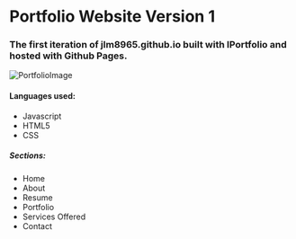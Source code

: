 # Portfolio Website Version 1

### The first iteration of jlm8965.github.io built with IPortfolio and hosted with Github Pages. 

![PortfolioImage](https://github.com/jlm8965/github.io/blob/main/iPortfolio/assets/img/Website.jpg)

#### Languages used: 
* Javascript
* HTML5
* CSS

##### Sections:
* Home
* About 
* Resume
* Portfolio
* Services Offered
* Contact






